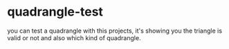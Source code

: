 # quadrangle-test
you can test a quadrangle with this projects, it's showing you the triangle is valid or not and also which kind of quadrangle.

